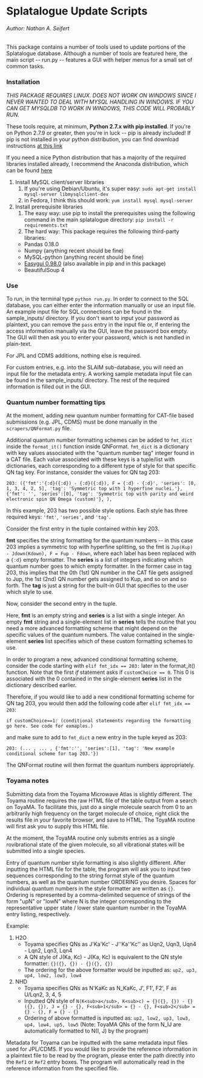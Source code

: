 # Splatalogue Update Scripts
###### Author: Nathan A. Seifert

This package contains a number of tools used to update portions of the Splatalogue database. Although a number of
tools are featured here, the main script -- run.py -- features a GUI with helper menus for a small set of common tasks.

### Installation

*THIS PACKAGE REQUIRES LINUX. DOES NOT WORK ON WINDOWS SINCE I NEVER WANTED TO DEAL WITH MYSQL HANDLING IN WINDOWS. IF YOU CAN
GET MYSQLDB TO WORK IN WINDOWS, THIS CODE WILL PROBABLY RUN.*

These tools require, at minimum, **Python 2.7.x with pip installed**. If you're on Python 2.7.9 or greater, then you're in
luck -- pip is already included! If pip is not installed in your python distribution, you can find download instructions [at this link](https://pip.pypa.io/en/latest/installing/)

If you need a nice Python distribution that has a majority of the required libraries installed already, I recommend the Anaconda
distribution, which can be found [here](https://www.continuum.io/downloads)


1. Install MySQL client/server libraries
    1. If you're using Debian/Ubuntu, it's super easy: `sudo apt-get install mysql-server libmysqlclient-dev`
    2. in Fedora, I think this should work: `yum install mysql mysql-server`
2. Install prerequisite libraries
   1. The easy way: use pip to install the prerequisites using the following command in the main
   splatalogue directory: `pip install -r requirements.txt`
   2. The hard way: This package requires the following third-party libraries:
     - Pandas 0.18.0
     - Numpy (anything recent should be fine)
     - MySQL-python (anything recent should be fine)
     - [Easygui 0.98.0](https://github.com/robertlugg/easygui/) (also available in pip and in this package)
     - BeautifulSoup 4


### Use

To run, in the terminal type `python run.py`. In order to connect to the SQL database, you can either enter the
information manually or use an input file. An example input file for SQL connections can be found in the sample_inputs/
directory. If you don't want to input your password as plaintext, you can remove the `pass` entry in the input file or,
if entering the access information manually via the GUI, leave the password box empty. The GUI will then ask you to
enter your password, which is not handled in plain-text.

For JPL and CDMS additions, nothing else is required.

For custom entries, e.g. into the SLAIM sub-database, you will need an input file for the metadata entry. A working sample
metadata input file can be found in the sample_inputs/ directory. The rest of the required information is filled out
in the GUI.


### Quantum number formatting tips

At the moment, adding new quantum number formatting for CAT-file based submissions (e.g. JPL, CDMS) must be done manually
in the `scrapers/QNFormat.py` file.

Additional quantum number formatting schemes can be added to `fmt_dict` inside the `format_it()` function inside QNFormat.
`fmt_dict` is a dictionary with key values associated with the "quantum number tag" integer found in a CAT file. Each value
associated with these keys is a tuple/list with dictionaries, each corresponding to a different type of style for that specific
QN tag key. For instance, consider the values for QN tag 203:

`203: ({'fmt':'{:d}({:d}) - {:d}({:d}), F = {:d} - {:d}',
        'series': [0, 1, 3, 4, 2, 5], 'tag': 'Symmetric top with 1 hyperfine nuclei.'},
       {'fmt': '', 'series':[0], 'tag': 'Symmetric top with parity and weird electronic spin QN Omega (custom)'},
       ),`

In this example, 203 has two possible style options. Each style has three required keys: `'fmt'`, `'series'`, and `'tag'`.

Consider the first entry in the tuple contained within key 203.

**fmt** specifies the string formatting for the quantum numbers -- in this case 203 implies a symmetric top with hyperfine
splitting, so the fmt is `Jup(Kup) - Jdown(Kdown), F = Fup - Fdown`, where each label has been replaced with a `{:d}`
empty formatter. The **series** is a list of integers indicating which quantum number goes to which empty formatter. In
the former case in tag 203, this implies that the 0th (1st) QN number in the CAT file gets assigned to Jup, the 1st (2nd) QN
number gets assigned to Kup, and so on and so forth. The **tag** is just a string for the built-in GUI that specifies to
the user which style to use.

Now, consider the second entry in the tuple.

Here, **fmt** is an empty string and **series** is a list with a single integer. An empty **fmt** string and a single-element
list in **series** tells the routine that you need a more advanced formatting scheme that might depend on the specific values
of the quantum numbers. The value contained in the single-element **series** list specifies which of these custom formatting
schemes to use.

In order to program a new, advanced conditional formatting scheme, consider the code starting with `elif fmt_idx == 203:`
later in the format_it() function. Note that the first *if* statement asks if `customChoice == 0`. This 0 is associated with
the 0 contained in the single-element **series** list in the dictionary described earlier.

Therefore, if you would like to add a new conditional formatting scheme for QN tag 203, you would then add the following code
after `elif fmt_idx == 203`:

`if customChoice==1:
    (conditional statements regarding the formatting go here. See code for exmaples.)`

and make sure to add to `fmt_dict` a new entry in the tuple keyed as 203:

`203: (... , ... , {'fmt':'', 'series':[1], 'tag': 'New example conditional scheme for tag 203.'})`

The QNFormat routine will then format the quantum numbers appropriately.

### Toyama notes

Submitting data from the Toyama Microwave Atlas is slightly different. The Toyama routine requires
the raw HTML file of the table output from a search on ToyaMA. To facilitate this, just do a single
molecule search from 0 to an arbitrarily high frequency on the target molecule of choice, right click the results
file in your favorite browser, and save to HTML. The ToyaMA routine will first ask you to supply this HTML file.

At the moment, the ToyaMA routine only submits entries as a single rovibrational state of the given molecule,
so all vibrational states will be submitted into a single species.

Entry of quantum number style formatting is also slightly different. After inputting the HTML file  for the table,
the program will ask you to input two sequences corresponding to the string format style of the quantum numbers,
as well as the quantum number ORDERING you desire. Spaces for individual quantum numbers in the style formatter are
written as `{}`. Ordering is represented by a comma-delimited sequence of strings of the form "upN" or "lowN" where N is the integer corresponding to the representative upper state / lower state quantum
number in the ToyaMA entry listing, respectively.

Example:

1. H2O
    - Toyama specifies QNs as J'Ka'Kc' - J''Ka''Kc'' as Uqn2, Uqn3, Uqn4 - Lqn2, Lqn3, Lqn4
    - A QN style of J(Ka, Kc) - J(Ka, Kc) is equivalent to the QN style formatter: `{}({}, {}) - {}({}, {})`
    - The ordering for the above formatter would be inputted as: `up2, up3, up4, low2, low3, low4`
2. NHD
    - Toyama specifies QNs as N'KaKc as N_KaKc, J', F1', F2', F as U/Lqn2, 3, 4, 5
    - Inputted QN style of `N(K<sub>a</sub>, K<sub>c) = {}({}, {}) - {}({}, {}), J = {} - {}, F<sub>1</sub> = {} - {}, F<sub>2</sub> = {} - {}, F = {} - {}`
    - Ordering of above formatted is inputted as: `up2, low2, up3, low3, up4, low4, up5, low5` (Note: ToyaMA QNs of the form N_IJ are automatically formatted to N(I, J) by the program)

Metadata for Toyama can be inputted with the same metadata input files used for JPL/CDMS. If you would like to provide the reference
information in a plaintext file to be read by the program, please enter the path directly into the `Ref1` or `Ref2` entry boxes. The program will automatically
read in the reference information from the specified file.

